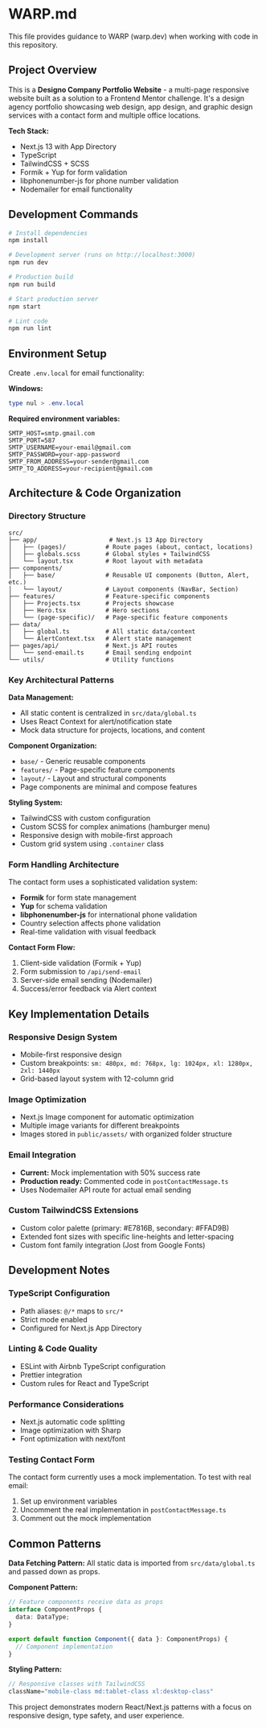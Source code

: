 # WARP.md

This file provides guidance to WARP (warp.dev) when working with code in this repository.

## Project Overview

This is a **Designo Company Portfolio Website** - a multi-page responsive website built as a solution to a Frontend Mentor challenge. It's a design agency portfolio showcasing web design, app design, and graphic design services with a contact form and multiple office locations.

**Tech Stack:**
- Next.js 13 with App Directory
- TypeScript
- TailwindCSS + SCSS
- Formik + Yup for form validation
- libphonenumber-js for phone number validation
- Nodemailer for email functionality

## Development Commands

```bash
# Install dependencies
npm install

# Development server (runs on http://localhost:3000)
npm run dev

# Production build
npm run build

# Start production server
npm start

# Lint code
npm run lint
```

## Environment Setup

Create `.env.local` for email functionality:

**Windows:**
```powershell
type nul > .env.local
```

**Required environment variables:**
```
SMTP_HOST=smtp.gmail.com
SMTP_PORT=587
SMTP_USERNAME=your-email@gmail.com
SMTP_PASSWORD=your-app-password
SMTP_FROM_ADDRESS=your-sender@gmail.com
SMTP_TO_ADDRESS=your-recipient@gmail.com
```

## Architecture & Code Organization

### Directory Structure

```
src/
├── app/                    # Next.js 13 App Directory
│   ├── (pages)/           # Route pages (about, contact, locations)
│   ├── globals.scss       # Global styles + TailwindCSS
│   └── layout.tsx         # Root layout with metadata
├── components/
│   ├── base/              # Reusable UI components (Button, Alert, etc.)
│   └── layout/            # Layout components (NavBar, Section)
├── features/              # Feature-specific components
│   ├── Projects.tsx       # Projects showcase
│   ├── Hero.tsx           # Hero sections
│   └── (page-specific)/   # Page-specific feature components
├── data/
│   ├── global.ts          # All static data/content
│   └── AlertContext.tsx   # Alert state management
├── pages/api/             # Next.js API routes
│   └── send-email.ts      # Email sending endpoint
└── utils/                 # Utility functions
```

### Key Architectural Patterns

**Data Management:**
- All static content is centralized in `src/data/global.ts`
- Uses React Context for alert/notification state
- Mock data structure for projects, locations, and content

**Component Organization:**
- `base/` - Generic reusable components
- `features/` - Page-specific feature components  
- `layout/` - Layout and structural components
- Page components are minimal and compose features

**Styling System:**
- TailwindCSS with custom configuration
- Custom SCSS for complex animations (hamburger menu)
- Responsive design with mobile-first approach
- Custom grid system using `.container` class

### Form Handling Architecture

The contact form uses a sophisticated validation system:
- **Formik** for form state management
- **Yup** for schema validation
- **libphonenumber-js** for international phone validation
- Country selection affects phone validation
- Real-time validation with visual feedback

**Contact Form Flow:**
1. Client-side validation (Formik + Yup)
2. Form submission to `/api/send-email`
3. Server-side email sending (Nodemailer)
4. Success/error feedback via Alert context

## Key Implementation Details

### Responsive Design System
- Mobile-first responsive design
- Custom breakpoints: `sm: 480px, md: 768px, lg: 1024px, xl: 1280px, 2xl: 1440px`
- Grid-based layout system with 12-column grid

### Image Optimization
- Next.js Image component for automatic optimization
- Multiple image variants for different breakpoints
- Images stored in `public/assets/` with organized folder structure

### Email Integration
- **Current:** Mock implementation with 50% success rate
- **Production ready:** Commented code in `postContactMessage.ts` 
- Uses Nodemailer API route for actual email sending

### Custom TailwindCSS Extensions
- Custom color palette (primary: #E7816B, secondary: #FFAD9B)
- Extended font sizes with specific line-heights and letter-spacing
- Custom font family integration (Jost from Google Fonts)

## Development Notes

### TypeScript Configuration
- Path aliases: `@/*` maps to `src/*`
- Strict mode enabled
- Configured for Next.js App Directory

### Linting & Code Quality
- ESLint with Airbnb TypeScript configuration
- Prettier integration
- Custom rules for React and TypeScript

### Performance Considerations
- Next.js automatic code splitting
- Image optimization with Sharp
- Font optimization with next/font

### Testing Contact Form
The contact form currently uses a mock implementation. To test with real email:
1. Set up environment variables
2. Uncomment the real implementation in `postContactMessage.ts`
3. Comment out the mock implementation

## Common Patterns

**Data Fetching Pattern:**
All static data is imported from `src/data/global.ts` and passed down as props.

**Component Pattern:**
```typescript
// Feature components receive data as props
interface ComponentProps {
  data: DataType;
}

export default function Component({ data }: ComponentProps) {
  // Component implementation
}
```

**Styling Pattern:**
```typescript
// Responsive classes with TailwindCSS
className="mobile-class md:tablet-class xl:desktop-class"
```

This project demonstrates modern React/Next.js patterns with a focus on responsive design, type safety, and user experience.